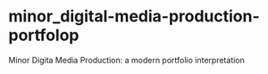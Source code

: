 # minor_digital-media-production-portfolop
Minor Digita Media Production: a modern portfolio interpretation
